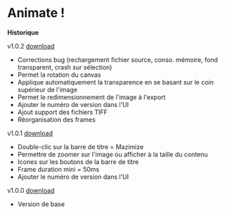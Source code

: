 # Animate !

**Historique**

v1.0.2 [download](https://github.com/Ace4teaM/animate/releases/tag/v1.0.2)

* Corrections bug (rechargement fichier source, conso. mémoire, fond transparent, crash sur sélection)
* Permet la rotation du canvas
* Applique automatiquement la transparence en se basant sur le coin supérieur de l'image
* Permet le redimensionnement de l'image à l'export
* Ajouter le numéro de version dans l'UI
* Ajout support des fichiers TIFF
* Réorganisation des frames

v1.0.1 [download](https://github.com/Ace4teaM/animate/releases/tag/v1.0.1)

* Double-clic sur la barre de titre = Mazimize
* Permettre de zoomer sur l'image ou afficher à la taille du contenu
* Icones sur les boutons de la barre de titre
* Frame duration mini = 50ms
* Ajouter le numéro de version dans l'UI

v1.0.0 [download](https://github.com/Ace4teaM/animate/releases/tag/v1.0.0)

* Version de base